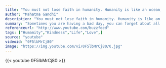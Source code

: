 ```yaml
---
title: "You must not lose faith in humanity. Humanity is like an ocean; if a few drops of the ocean are dirty, the ocean does not become dirty."
author: "Mahatma Gandhi"
description: "You must not lose faith in humanity. Humanity is like an ocean; if a few drops of the ocean are dirty, the ocean does not become dirty. - Mahatma Gandhi quotes from GetInspired365.com"
summary: "Sometimes you are having a bad day, you can forget about all the good things that people do. Watch these acts of kindness, restore your faith in humanity, and you will have a better day."
referenceurl: "http://www.youtube.com/buzzfeed"
tags: ["Humanity","Kindness","Life","Love",]
source: "youtube"
videoid: "0F5lbMrCj80"
image: "https://img.youtube.com/vi/0F5lbMrCj80/0.jpg"
---
```


{{< youtube 0F5lbMrCj80 >}}
